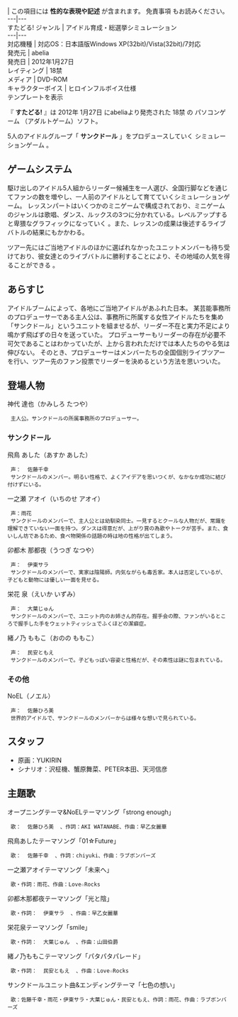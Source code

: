 |  この項目には **性的な表現や記述** が含まれます。  免責事項  もお読みください。  
---|---  
すたどる!  ジャンル  |  アイドル育成・総選挙シミュレーション   
---|---  
対応機種  |  対応OS：日本語版Windows XP(32bit)/Vista(32bit)/7対応   
発売元  |  abelia   
発売日  |  2012年1月27日   
レイティング  |  18禁   
メディア  |  DVD-ROM   
キャラクターボイス  |  ヒロインフルボイス仕様   
テンプレートを表示  
  
『 **すたどる!** 』は  2012年  1月27日  にabeliaより発売された  18禁  の  パソコンゲーム  （アダルトゲーム）ソフト。

5人のアイドルグループ「 **サンクドール** 」をプロデュースしていく  シミュレーションゲーム  。

##  ゲームシステム  

駆け出しのアイドル5人組からリーダー候補生を一人選び、全国行脚などを通じてファンの数を増やし、一人前のアイドルとして育てていくシミュレーションゲーム。
レッスンパートはいくつかのミニゲームで構成されており、ミニゲームのジャンルは歌唱、ダンス、ルックスの3つに分かれている。レベルアップすると卑猥なグラフィックになっていく
  。また、レッスンの成果は後述するライブバトルの結果にもかかわる。

ツアー先にはご当地アイドルのほかに選ばれなかったユニットメンバーも待ち受けており、彼女達とのライブバトルに勝利することにより、その地域の人気を得ることができる
  。

##  あらすじ  

アイドルブームによって、各地にご当地アイドルがあふれた日本。
某芸能事務所のプロデューサーである主人公は、事務所に所属する女性アイドルたちを集め「サンクドール」というユニットを組ませるが、リーダー不在と実力不足により鳴かず飛ばずの日々を送っていた。
プロデューサーもリーダーの存在が必要不可欠であることはわかっていたが、上から言われただけでは本人たちのやる気は伸びない。
そのとき、プロデューサーはメンバーたちの全国個別ライブツアーを行い、ツアー先のファン投票でリーダーを決めるという方法を思いついた。

##  登場人物  

神代 達也（かみしろ たつや）

     主人公。サンクドールの所属事務所のプロデューサー。 

###  サンクドール  

飛鳥 あした（あすか あした）

     声：  佐藤千幸 
     サンクドールのメンバー。明るい性格で、よくアイデアを思いつくが、なかなか成功に結び付けずにいる。 
一之瀬 アオイ（いちのせ アオイ）

     声：雨花 
     サンクドールのメンバーで、主人公とは幼馴染同士。一見するとクールな人物だが、常識を理解できていない一面を持つ。ダンスは得意だが、上がり賞の為歌やトークが苦手。また、食いしん坊であるため、食べ物関係の話題の時は地の性格が出てしまう。 
卯都木 那都夜（うつぎ なつや）

     声：  伊東サラ 
     サンクドールのメンバーで、実家は陰陽師。内気ながらも毒舌家。本人は否定しているが、子どもと動物には優しい一面を見せる。 
栄花 泉（えいか いずみ）

     声：  大葉じゅん 
     サンクドールのメンバーで、ユニット内のお姉さん的存在。握手会の際、ファンがいるところで握手した手をウェットティッシュでふくほどの潔癖症。 
緒ノ乃 ももこ（おのの ももこ）

     声：  民安ともえ 
     サンクドールのメンバーで。子どもっぽい容姿と性格だが、その素性は謎に包まれている。 

###  その他  

NoEL（ノエル）

     声：  佐藤ひろ美 
     世界的アイドルで、サンクドールのメンバーからは様々な想いで見られている。 

##  スタッフ  

  * 原画：YUKIRIN 
  * シナリオ：沢柾機、蟹原舞菜、PETER本田、天河信彦 

##  主題歌  

オープニングテーマ&NoELテーマソング「strong enough」

     歌：  佐藤ひろ美  、作詞：AKI WATANABE、作曲：早乙女麗華 
飛鳥あしたテーマソング「01☆Future」

     歌：  佐藤千幸  、作詞：chiyuki、作曲：ラブボンバーズ 
一之瀬アオイテーマソング「未来へ」

     歌・作詞：雨花、作曲：Love☆Rocks 
卯都木那都夜テーマソング「光と陰」

     歌・作詞：  伊東サラ  、作曲：早乙女麗華 
栄花泉テーマソング「smile」

     歌・作詞：  大葉じゅん  、作曲：山田伯爵 
緒ノ乃ももこテーマソング「パタパタパレード」

     歌・作詞：  民安ともえ  、作曲：Love☆Rocks 
サンクドールユニット曲&エンディングテーマ「七色の想い」

     歌：佐藤千幸・雨花・伊東サラ・大葉じゅん・民安ともえ、作詞：雨花、作曲：ラブボンバーズ 

